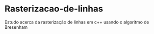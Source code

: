 # Rasterizacao-de-linhas

Estudo acerca da rasterização de linhas em c++ usando o algoritmo de Bresenham
